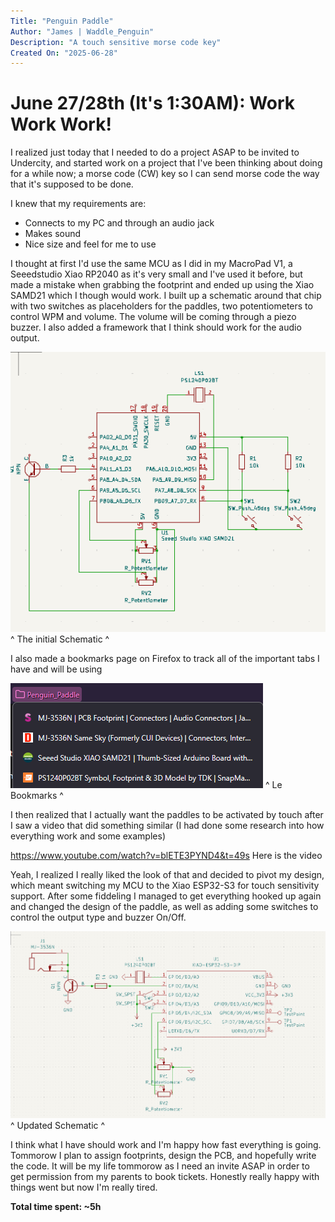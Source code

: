 ```yaml
---
Title: "Penguin Paddle"
Author: "James | Waddle_Penguin"
Description: "A touch sensitive morse code key"
Created On: "2025-06-28"
---
```


# June 27/28th (It's 1:30AM): Work Work Work!

I realized just today that I needed to do a project ASAP to be invited to Undercity, and started work on a project that I've been thinking about doing for a while now; a morse code (CW) key so I can send morse code the way that it's supposed to be done.

I knew that my requirements are:
- Connects to my PC and through an audio jack
- Makes sound
- Nice size and feel for me to use

I thought at first I'd use the same MCU as I did in my MacroPad V1, a Seeedstudio Xiao RP2040 as it's very small and I've used it before, but made a mistake when grabbing the footprint and ended up using the Xiao SAMD21 which I though would work. I built up a schematic around that chip with two switches as placeholders for the paddles, two potentiometers to control WPM and volume. The volume will be coming through a piezo buzzer. I also added a framework that I think should work for the audio output. 

![Initial Schematic](<Initial Schematic Design.png>)
^ The initial Schematic ^

I also made a bookmarks page on Firefox to track all of the important tabs I have and will be using

![Bookmarks](<Created some Bookmarks.png>)
^ Le Bookmarks ^

I then realized that I actually want the paddles to be activated by touch after I saw a video that did something similar (I had done some research into how everything work and some examples)

https://www.youtube.com/watch?v=blETE3PYND4&t=49s Here is the video

Yeah, I realized I really liked the look of that and decided to pivot my design, which meant switching my MCU to the Xiao ESP32-S3 for touch sensitivity support. After some fiddeling I managed to get everything hooked up again and changed the design of the paddle, as well as adding some switches to control the output type and buzzer On/Off. 

![Updated Schematic](<Updated MCU;  Added Switches.png>)
^ Updated Schematic ^

I think what I have should work and I'm happy how fast everything is going. Tommorow I plan to assign footprints, design the PCB, and hopefully write the code. It will be my life tommorow as I need an invite ASAP in order to get permission from my parents to book tickets. Honestly really happy with things went but now I'm really tired.

**Total time spent: ~5h**